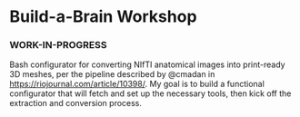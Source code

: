 # Build-a-Brain Workshop

### WORK-IN-PROGRESS

Bash configurator for converting NIfTI anatomical images into print-ready 3D meshes, per the pipeline described by @cmadan in https://riojournal.com/article/10398/. My goal is to build a functional configurator that will fetch and set up the necessary tools, then kick off the extraction and conversion process.



